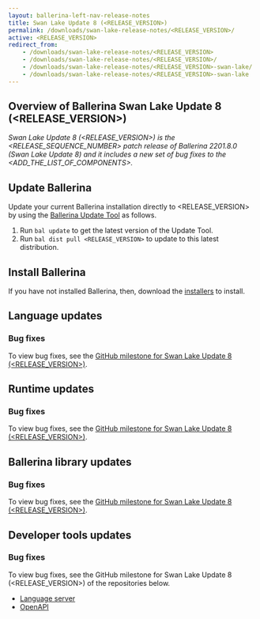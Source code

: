 ```yaml
---
layout: ballerina-left-nav-release-notes
title: Swan Lake Update 8 (<RELEASE_VERSION>) 
permalink: /downloads/swan-lake-release-notes/<RELEASE_VERSION>/
active: <RELEASE_VERSION>
redirect_from: 
    - /downloads/swan-lake-release-notes/<RELEASE_VERSION>
    - /downloads/swan-lake-release-notes/<RELEASE_VERSION>/
    - /downloads/swan-lake-release-notes/<RELEASE_VERSION>-swan-lake/
    - /downloads/swan-lake-release-notes/<RELEASE_VERSION>-swan-lake
---
```


## Overview of Ballerina Swan Lake Update 8 (<RELEASE_VERSION>)

<em>Swan Lake Update 8 (<RELEASE_VERSION>) is the <RELEASE_SEQUENCE_NUMBER> patch release of Ballerina 2201.8.0 (Swan Lake Update 8) and it includes a new set of bug fixes to the <ADD_THE_LIST_OF_COMPONENTS>.</em>

## Update Ballerina

Update your current Ballerina installation directly to <RELEASE_VERSION> by using the [Ballerina Update Tool](/learn/update-tool/) as follows.

1. Run `bal update` to get the latest version of the Update Tool.
2. Run `bal dist pull <RELEASE_VERSION>` to update to this latest distribution.

## Install Ballerina

If you have not installed Ballerina, then, download the [installers](/downloads/#swanlake) to install.

<!-- ADD ONLY THE APPLICABLE SECTIONS FROM THE BELOW -->

## Language updates

### Bug fixes

To view bug fixes, see the [GitHub milestone for Swan Lake Update 8 (<RELEASE_VERSION>)](https://github.com/ballerina-platform/ballerina-lang/issues?q=is%3Aissue+label%3AType%2FBug+is%3Aclosed+milestone%3A<RELEASE_VERSION>).

## Runtime updates

### Bug fixes

To view bug fixes, see the [GitHub milestone for Swan Lake Update 8 (<RELEASE_VERSION>)](https://github.com/ballerina-platform/ballerina-lang/issues?q=is%3Aissue+milestone%3A<RELEASE_VERSION>+label%3ATeam%2FjBallerina+label%3AType%2FBug+is%3Aclosed).

## Ballerina library updates

### Bug fixes

To view bug fixes, see the [GitHub milestone for Swan Lake Update 8 (<RELEASE_VERSION>)](https://github.com/ballerina-platform/ballerina-standard-library/issues?q=is%3Aissue+label%3AType%2FBug+is%3Aclosed+milestone%3A<RELEASE_VERSION>).

## Developer tools updates

### Bug fixes

To view bug fixes, see the GitHub milestone for Swan Lake Update 8 (<RELEASE_VERSION>) of the repositories below.

- [Language server](https://github.com/ballerina-platform/ballerina-lang/issues?q=is%3Aissue+label%3ATeam%2FLanguageServer+milestone%3A<RELEASE_VERSION>+is%3Aclosed+label%3AType%2FBug+)
- [OpenAPI](https://github.com/ballerina-platform/openapi-tools/issues?q=is%3Aissue+label%3AType%2FBug+milestone%3A%22Swan+Lake+<RELEASE_VERSION>%22+is%3Aclosed)
